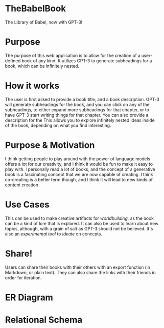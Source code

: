 # TheBabelBook
The Library of Babel, now with GPT-3!

# Purpose
The purpose of this web application is to allow for the creation of a user-defined book of any kind.
It utilizes GPT-3 to generate subheadings for a book, which can be infinitely nested.

# How it works
The user is first asked to provide a book title, and a book description.
GPT-3 will generate subheadings for the book, and you can click on any of the subheadings, to either expand more subheadings for that chapter, or to have GPT-3 start writing things for that chapter. You can also provide a description for the
This allows you to explore infinitely nested ideas inside of the book, depending on what you find interesting.

# Purpose & Motivation
I think getting people to play around with the power of language models offers a lot for our creativity, and I think it would be fun to make it easy to play with. I personally read a lot of books, and the concept of a generative book is a fascinating concept that we are now capable of creating. I think co-creating is a better term though, and I think it will lead to new kinds of content creation.

# Use Cases
This can be used to make creative artifacts for *worldbuilding*, as the book can be a kind of lore that is explored.
It can also be used to learn about new topics, although, with a grain of salt as GPT-3 should not be believed.
It's also an *experimental tool* to *ideate* on concepts.

# Share!
Users can share their books with their others with an export function (in Markdown, or plain text).
They can also share the links with their friends in order for iteration.

# ER Diagram

# Relational Schema
